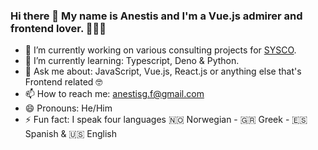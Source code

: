 ### Hi there 👋 My name is Anestis and I'm a Vue.js admirer and frontend lover. 🕵🏼‍♂️

- 🔭 I’m currently working on various consulting projects for [SYSCO](https://sysco.no/).
- 🌱 I’m currently learning: Typescript, Deno & Python.
- 💬 Ask me about: JavaScript, Vue.js, React.js or anything else that's Frontend related 🤓
- 📫 How to reach me: anestisg.f@gmail.com
- 😄 Pronouns: He/Him
- ⚡ Fun fact: I speak four languages 🇳🇴 Norwegian - 🇬🇷 Greek - 🇪🇸 Spanish & 🇺🇸 English

